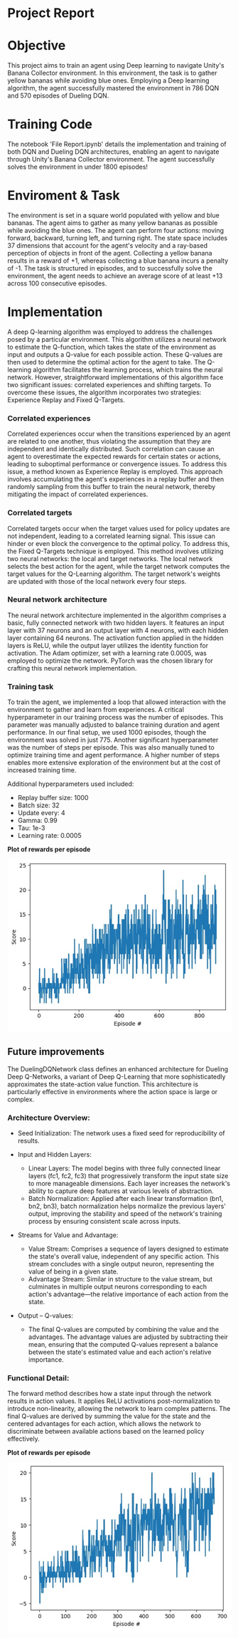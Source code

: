 # Project Report

# Objective 

This project aims to train an agent using Deep learning to navigate Unity's Banana Collector environment. In this environment, the task is to gather yellow bananas while avoiding blue ones. Employing a Deep learning algorithm, the agent successfully mastered the environment in 786 DQN and 570 episodes of Dueling DQN.

# Training Code

The notebook 'File Report.ipynb' details the implementation and training of both DQN and Dueling DQN architectures, enabling an agent to navigate through Unity's Banana Collector environment. The agent successfully solves the environment in under 1800 episodes!

# Enviroment & Task

The environment is set in a square world populated with yellow and blue bananas. The agent aims to gather as many yellow bananas as possible while avoiding the blue ones. The agent can perform four actions: moving forward, backward, turning left, and turning right. The state space includes 37 dimensions that account for the agent's velocity and a ray-based perception of objects in front of the agent. Collecting a yellow banana results in a reward of +1, whereas collecting a blue banana incurs a penalty of -1. The task is structured in episodes, and to successfully solve the environment, the agent needs to achieve an average score of at least +13 across 100 consecutive episodes.

# Implementation

A deep Q-learning algorithm was employed to address the challenges posed by a particular environment. This algorithm utilizes a neural network to estimate the Q-function, which takes the state of the environment as input and outputs a Q-value for each possible action. These Q-values are then used to determine the optimal action for the agent to take. The Q-learning algorithm facilitates the learning process, which trains the neural network. However, straightforward implementations of this algorithm face two significant issues: correlated experiences and shifting targets. To overcome these issues, the algorithm incorporates two strategies: Experience Replay and Fixed Q-Targets.

### Correlated experiences 

Correlated experiences occur when the transitions experienced by an agent are related to one another, thus violating the assumption that they are independent and identically distributed. Such correlation can cause an agent to overestimate the expected rewards for certain states or actions, leading to suboptimal performance or convergence issues. To address this issue, a method known as Experience Replay is employed. This approach involves accumulating the agent's experiences in a replay buffer and then randomly sampling from this buffer to train the neural network, thereby mitigating the impact of correlated experiences.

### Correlated targets

Correlated targets occur when the target values used for policy updates are not independent, leading to a correlated learning signal. This issue can hinder or even block the convergence to the optimal policy. To address this, the Fixed Q-Targets technique is employed. This method involves utilizing two neural networks: the local and target networks. The local network selects the best action for the agent, while the target network computes the target values for the Q-Learning algorithm. The target network's weights are updated with those of the local network every four steps.

### Neural network architecture
The neural network architecture implemented in the algorithm comprises a basic, fully connected network with two hidden layers. It features an input layer with 37 neurons and an output layer with 4 neurons, with each hidden layer containing 64 neurons. The activation function applied in the hidden layers is ReLU, while the output layer utilizes the identity function for activation. The Adam optimizer, set with a learning rate 0.0005, was employed to optimize the network. PyTorch was the chosen library for crafting this neural network implementation.

### Training task

To train the agent, we implemented a loop that allowed interaction with the environment to gather and learn from experiences. A critical hyperparameter in our training process was the number of episodes. This parameter was manually adjusted to balance training duration and agent performance. In our final setup, we used 1000 episodes, though the environment was solved in just 775. Another significant hyperparameter was the number of steps per episode. This was also manually tuned to optimize training time and agent performance. A higher number of steps enables more extensive exploration of the environment but at the cost of increased training time.

Additional hyperparameters used included:

* Replay buffer size: 1000
* Batch size: 32
* Update every: 4
* Gamma: 0.99
* Tau: 1e-3
* Learning rate: 0.0005

**Plot of rewards per episode** 

![Train_DQN](https://github.com/1Px-Vision/Advanced-Deep-Reinforcement-Learning-Solutions/blob/main/Project_Navigation/Train_DQN.jpg)

## Future improvements

The DuelingDQNetwork class defines an enhanced architecture for Dueling Deep Q-Networks, a variant of Deep Q-Learning that more sophisticatedly approximates the state-action value function. This architecture is particularly effective in environments where the action space is large or complex.

### Architecture Overview:

* Seed Initialization: The network uses a fixed seed for reproducibility of results.
*  Input and Hidden Layers:
   * Linear Layers: The model begins with three fully connected linear layers (fc1, fc2, fc3) that progressively transform the input state size to more manageable 
     dimensions. Each layer increases the network's ability to capture deep features at various levels of abstraction.
   * Batch Normalization: Applied after each linear transformation (bn1, bn2, bn3), batch normalization helps normalize the previous layers' output, 
      improving the stability and speed of the network's training process by ensuring consistent scale across inputs.

* Streams for Value and Advantage:
    * Value Stream: Comprises a sequence of layers designed to estimate the state's overall value, independent of any specific action. This stream concludes 
      with a single output neuron, representing the value of being in a given state.
    * Advantage Stream: Similar in structure to the value stream, but culminates in multiple output neurons corresponding to each action's advantage—the relative 
       importance of each action from the state.  

* Output – Q-values:
   * The final Q-values are computed by combining the value and the advantages. The advantage values are adjusted by subtracting their mean, ensuring that the 
      computed Q-values represent a balance between the state's estimated value and each action's relative importance.
     
### Functional Detail:

The forward method describes how a state input through the network results in action values. It applies ReLU activations post-normalization to introduce non-linearity, allowing the network to learn complex patterns. The final Q-values are derived by summing the value for the state and the centered advantages for each action, which allows the network to discriminate between available actions based on the learned policy effectively.

**Plot of rewards per episode** 

![Train_Dueling_DQN](https://github.com/1Px-Vision/Advanced-Deep-Reinforcement-Learning-Solutions/blob/main/Project_Navigation/Train_Dueling_DQN.jpg)
  

